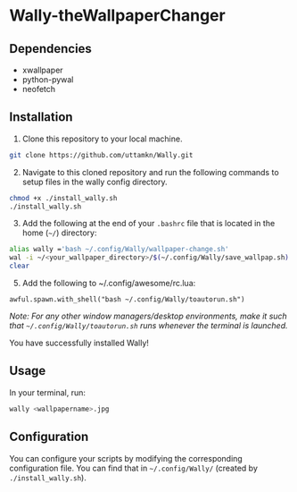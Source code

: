# Wally-theWallpaperChanger

## Dependencies 

- xwallpaper 
- python-pywal 
- neofetch


## Installation 

1. Clone this repository to your local machine.
```bash
git clone https://github.com/uttamkn/Wally.git
```

2. Navigate to this cloned repository and run the following commands to setup files in the wally config directory.
```bash
chmod +x ./install_wally.sh
./install_wally.sh
```

3. Add the following at the end of your `.bashrc` file that is located in the home (`~/`) directory: 
```bash
alias wally ='bash ~/.config/Wally/wallpaper-change.sh'     
wal -i ~/<your_wallpaper_directory>/$(~/.config/Wally/save_wallpap.sh)
clear
```

5. Add the following to ~/.config/awesome/rc.lua:
```
awful.spawn.with_shell("bash ~/.config/Wally/toautorun.sh")
```
 
 *Note: For any other window managers/desktop environments, make it such that `~/.config/Wally/toautorun.sh` runs whenever the terminal is launched.*

 You have successfully installed Wally!

## Usage 

In your terminal, run:
```bash
wally <wallpapername>.jpg
```

## Configuration

You can configure your scripts by modifying the corresponding configuration file. You can find that in `~/.config/Wally/` (created by `./install_wally.sh`).
   




